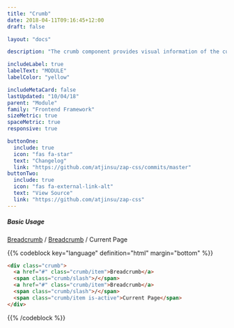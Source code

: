 ```yaml
---
title: "Crumb"
date: 2018-04-11T09:16:45+12:00
draft: false

layout: "docs"

description: "The crumb component provides visual information of the current page location in context to the overall parent hierarchy."

includeLabel: true
labelText: "MODULE"
labelColor: "yellow"

includeMetaCard: false
lastUpdated: "10/04/18"
parent: "Module"
family: "Frontend Framework"
sizeMetric: true
spaceMetric: true
responsive: true

buttonOne:
  include: true
  icon: "fas fa-star"
  text: "Changelog"
  link: "https://github.com/atjinsu/zap-css/commits/master"
buttonTwo:
  include: true
  icon: "fas fa-external-link-alt"
  text: "View Source"
  link: "https://github.com/atjinsu/zap-css"
---
```


##### Basic Usage

<div class="crumb margin-bottom:2">
  <a href="#" class="crumb/item color:primary font:link">Breadcrumb</a>
  <span class="crumb/slash">/</span>
  <a href="#" class="crumb/item color:primary font:link">Breadcrumb</a>
  <span class="crumb/slash">/</span>
  <span class="crumb/item color:primary font:link is-active">Current Page</span>
</div>

{{% codeblock key="language" definition="html" margin="bottom" %}}
```html
<div class="crumb">
  <a href="#" class="crumb/item">Breadcrumb</a>
  <span class="crumb/slash">/</span>
  <a href="#" class="crumb/item">Breadcrumb</a>
  <span class="crumb/slash">/</span>
  <span class="crumb/item is-active">Current Page</span>
</div>
```
{{% /codeblock %}}
